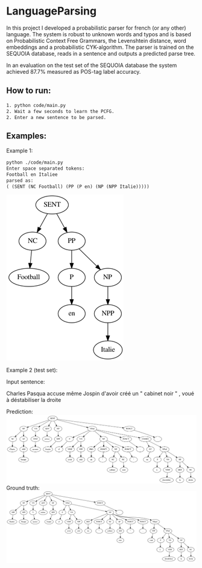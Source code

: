 # LanguageParsing
In this project I developed a probabilistic parser for french (or any other) language. The system is robust to unknown words and typos and is based on Probabilistic Context Free Grammars, the Levenshtein distance, word embeddings and a probabilistic CYK-algorithm. The 
parser is trained on the SEQUOIA database, reads in a sentence and outputs a predicted parse tree.

In an evaluation on the test set of the SEQUOIA database the system achieved 87.7% measured as POS-tag label accuracy.

## How to run:
    1. python code/main.py
    2. Wait a few seconds to learn the PCFG.
    2. Enter a new sentence to be parsed.

## Examples:

Example 1:
```
python ./code/main.py
Enter space separated tokens:
Football en Italiee
parsed as:
( (SENT (NC Football) (PP (P en) (NP (NPP Italie)))))
```
![example1](examples/example1.png)


Example 2 (test set):

Input sentence: 

Charles Pasqua accuse même Jospin d'avoir créé un " cabinet noir " , voué à déstabiliser la droite 

Prediction:
![example3 prediction](examples/parse_tree_20.png)
Ground truth:
![example3 ground truth](examples/gt_tree_20.png)
